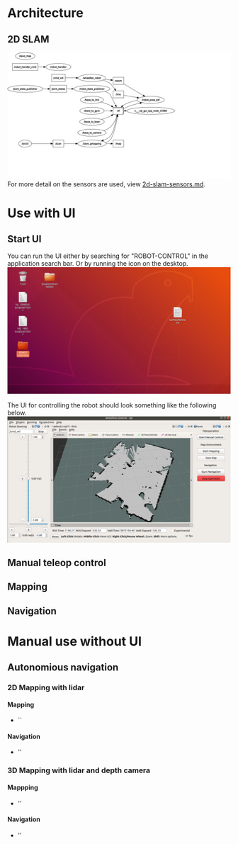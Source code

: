 # Architecture
## 2D SLAM
![2d slam graph](./docs/res/2d-mapping-node-graph.svg)
For more detail on the sensors are used, view [2d-slam-sensors.md](docs/2d-slam-sensors.md).

# Use with UI
## Start UI
You can run the UI either by searching for "ROBOT-CONTROL" in the application search bar.
Or by running the icon on the desktop.
![img.png](docs/res/ui-guide/screenshot-desktop-icon.png)

The UI for controlling the robot should look something like the following below.
![img.png](docs/res/ui-guide/screenshot-ui-display.png)

## Manual teleop control

## Mapping

## Navigation

# Manual use without UI
## Autonomious navigation
### 2D Mapping with lidar
#### Mapping
- ``

#### Navigation
- ''

### 3D Mapping with lidar and depth camera
#### Mappping
- ''

#### Navigation
- ''
